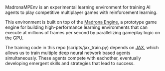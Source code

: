 MadronaMPEnv is an experimental learning environment for training AI agents to play competitive multiplayer games with reinforcement learning.

This environment is built on top of the [Madrona Engine](https://madrona-engine.github.io), a prototype game engine for building high-performance learning environments that can execute at millions of frames per second by parallelizing gameplay logic on the GPU.

The training code in this repo (scripts/jax\_train.py) depends on [JAX](https://github.com/jax-ml/jax), which allows us to train multiple deep neural network based agents simultaneously. These agents compete with eachother, eventually developing emergent skills and strategies that lead to success.
